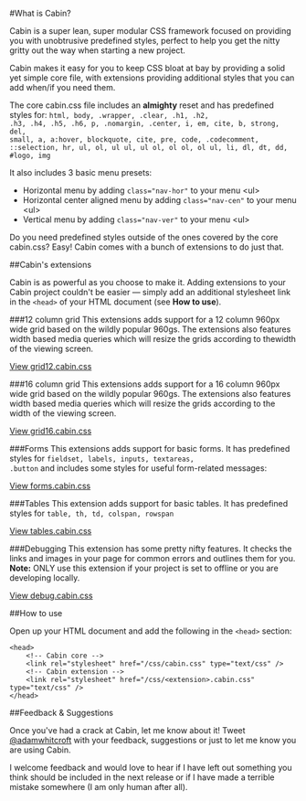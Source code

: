 #What is Cabin?

Cabin is a super lean, super modular CSS framework focused on providing you with unobtrusive predefined styles, perfect to help you get
the nitty gritty out the way when starting a new project.

Cabin makes it easy for you to keep CSS bloat at bay by providing a solid yet simple core file, with extensions providing additional styles that you can add when/if you need them. 

The core cabin.css file includes an <b>almighty</b> reset and has predefined styles for:
<code>html, body, .wrapper, .clear, .h1, .h2, .h3, .h4, .h5, .h6, p, .nomargin, .center, i, em, cite, b, strong, del, small, a, a:hover, blockquote, cite, pre, code, .codecomment, ::selection, hr, ul, ol, ul ul, ul ol, ol ol, ol ul, li, dl, dt, dd, #logo, img</code>

It also includes 3 basic menu presets:
<ul>
<li>Horizontal menu by adding <code>class="nav-hor"</code> to your menu &lt;ul&gt;</li>
<li>Horizontal center aligned menu by adding <code>class="nav-cen"</code> to your menu &lt;ul&gt;</li>
<li>Vertical menu by adding <code>class="nav-ver"</code> to your menu &lt;ul&gt;</li>
</ul>

Do you need predefined styles outside of the ones covered by the core cabin.css? Easy! Cabin comes with a bunch of extensions to do just that.

##Cabin's extensions

Cabin is as powerful as you choose to make it. Adding extensions to your Cabin project couldn't be easier &mdash; simply add an additional stylesheet link in the <code>&lt;head&gt;</code> of your HTML document (see <b>How to use</b>).


###12 column grid
This extensions adds support for a 12 column 960px wide grid based on the wildly popular 960gs. The extensions also features width based media queries which will resize the grids according to thewidth of the viewing screen.

[View grid12.cabin.css](https://github.com/Cabincss/Cabin-Extensions/tree/master/12%20Col)

###16 column grid
This extensions adds support for a 16 column 960px wide grid based on the wildly popular 960gs.
The extensions also features width based media queries which will resize the grids according to the
width of the viewing screen.

[View grid16.cabin.css](https://github.com/Cabincss/Cabin-Extensions/tree/master/16%20Col)

###Forms
This extensions adds support for basic forms. It has predefined styles for <code>fieldset, labels, inputs, textareas, .button</code> and includes some styles for useful form-related messages:

[View forms.cabin.css](https://github.com/Cabincss/Cabin-Extensions/tree/master/Forms)

###Tables
This extension adds support for basic tables. It has predefined styles for <code>table, th, td, colspan, rowspan</code>

[View tables.cabin.css](https://github.com/Cabincss/Cabin-Extensions/tree/master/Tables)

###Debugging
This extension has some pretty nifty features. It checks the links and images in your page for common errors and outlines them for you. <b>Note:</b> ONLY use this extension if your project is set to offline or you are developing locally.

[View debug.cabin.css](https://github.com/Cabincss/Cabin-Extensions/tree/master/Debug)

##How to use

Open up your HTML document and add the following in the <code>&lt;head&gt;</code> section:
<pre><code>&lt;head&gt;
	&lt;!-- Cabin core --&gt;
	&lt;link rel="stylesheet" href="/css/cabin.css" type="text/css" /&gt;
	&lt;!-- Cabin extension --&gt;
	&lt;link rel="stylesheet" href="/css/&lt;extension&gt;.cabin.css" type="text/css" /&gt;
&lt;/head&gt;
</code></pre>

##Feedback &amp; Suggestions

Once you've had a crack at Cabin, let me know about it! Tweet [@adamwhitcroft](http://www.twitter.com/adamwhitcroft) with your feedback, 
suggestions or just to let me know you are using Cabin.

I welcome feedback and would love to hear if I have left out something you think should be
included in the next release or if I have made a terrible mistake somewhere (I am only human after all).